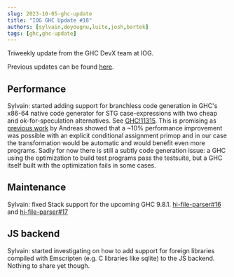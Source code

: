 ```yaml
---
slug: 2023-10-05-ghc-update
title: "IOG GHC Update #18"
authors: [sylvain,doyougnu,luite,josh,bartek]
tags: [ghc,ghc-update]
---
```


Triweekly update from the GHC DevX team at IOG.

<!-- truncate -->

Previous updates can be found [here](https://engineering.iog.io/tags/ghc-update).

## Performance

Sylvain: started adding support for branchless code generation in GHC's x86-64 native code generator
for STG case-expressions with two cheap and ok-for-speculation alternatives. See [GHC!11315](https://gitlab.haskell.org/ghc/ghc/-/merge_requests/11315).
This is promising as [previous work](https://gitlab.haskell.org/ghc/ghc/-/merge_requests/9654#note_471280) by Andreas showed that a ~10% performance
improvement was possible with an explicit conditional assignment primop and in our case the transformation would be automatic and would benefit even more programs.
Sadly for now there is still a subtly code generation issue: a GHC using the optimization to build test programs pass the testsuite, but a GHC itself built
with the optimization fails in some cases.

## Maintenance

Sylvain: fixed Stack support for the upcoming GHC 9.8.1.
[hi-file-parser#16](https://github.com/commercialhaskell/hi-file-parser/issues/16)
and
[hi-file-parser#17](https://github.com/commercialhaskell/hi-file-parser/pull/17)

## JS backend

Sylvain: started investigating on how to add support for foreign libraries compiled with Emscripten (e.g. C libraries like sqlite) to the JS backend. Nothing to share yet though.
